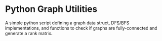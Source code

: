 # Python Graph Utilities

A simple python script defining a graph data struct, DFS/BFS implementations, and functions to check if graphs are fully-connected and generate a rank matrix.